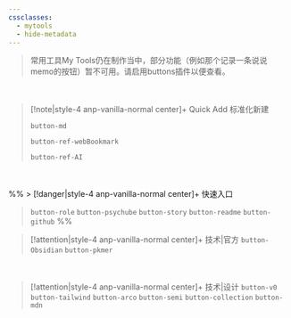 ```yaml
---
cssclasses:
  - mytools
  - hide-metadata
---
```


> 常用工具My Tools仍在制作当中，部分功能（例如那个记录一条说说memo的按钮）暂不可用。请启用buttons插件以便查看。

<!--  `button-zone`  停用了这个按钮，用也不合适，新建的文件居然会在操作栏里面打开，这样常用工具文件就跑了。 -->

<div style="height: 20px"></div>

> [!note|style-4 anp-vanilla-normal center]+ Quick Add 标准化新建
> 
> `button-md`
> 
>  `button-ref-webBookmark` 
>  
>  `button-ref-AI`

<div style="height: 20px"></div>

%% > [!danger|style-4 anp-vanilla-normal center]+ 快速入口
> 
> `button-role` `button-psychube` `button-story` `button-readme` `button-github`
 %%


> [!attention|style-4 anp-vanilla-normal center]+ 技术|官方
> `button-Obsidian` `button-pkmer` 

<div style="height: 20px"></div>




> [!attention|style-4 anp-vanilla-normal center]+ 技术|设计
> `button-v0` `button-tailwind` `button-arco` `button-semi` `button-collection` `button-mdn`



